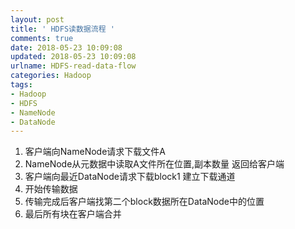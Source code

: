 ```yaml
---
layout: post
title: ' HDFS读数据流程 '
comments: true
date: 2018-05-23 10:09:08
updated: 2018-05-23 10:09:08
urlname: HDFS-read-data-flow
categories: Hadoop
tags:
- Hadoop
- HDFS
- NameNode
- DataNode
---
```


1. 客户端向NameNode请求下载文件A
2. NameNode从元数据中读取A文件所在位置,副本数量 返回给客户端
3. 客户端向最近DataNode请求下载block1 建立下载通道
4. 开始传输数据
5. 传输完成后客户端找第二个block数据所在DataNode中的位置
6. 最后所有块在客户端合并